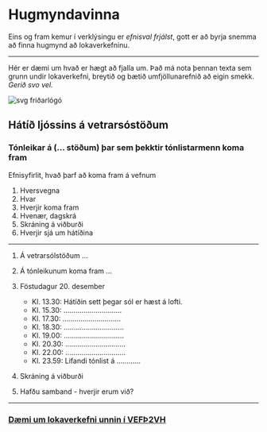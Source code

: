 # Hugmyndavinna

Eins og fram kemur í verklýsingu er _efnisval frjálst_, gott er að byrja snemma að finna hugmynd að lokaverkefninu. 

---

Hér er dæmi um hvað er hægt að fjalla um. Það má nota þennan texta sem grunn undir lokaverkefni, breytið og bætið umfjöllunarefnið að eigin smekk. _Gerið svo vel._

![svg friðarlógó](Peace.svg)

## Hátíð ljóssins á vetrarsóstöðum

### Tónleikar á (... stöðum) þar sem þekktir tónlistarmenn koma fram

Efnisyfirlit, hvað þarf að koma fram á vefnum

1. Hversvegna
1. Hvar
1. Hverjir koma fram
1. Hvenær, dagskrá
1. Skráning á viðburði
1. Hverjir sjá um hátíðina

---

1. Á vetrarsólstöðum ...

2. Á tónleikunum koma fram ...

3. Föstudagur 20. desember
    * Kl. 13.30: Hátíðin sett þegar sól er hæst á lofti. 
    * Kl. 15.30: .............................
    * Kl. 17.30: .............................
    * Kl. 18.30: ..............................
    * Kl. 19.00: ..............................
    * Kl. 20.30: ..............................
    * Kl. 22.00: ..............................
    * Kl. 23.59: Lifandi tónlist á ............

4. Skráning á viðburði

5. Hafðu samband - hverjir erum við?

---

### [Dæmi um lokaverkefni unnin í VEFÞ2VH](https://vefhonnun.github.io/synidaemi/)



